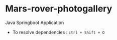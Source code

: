 # Mars-rover-photogallery
Java Springboot Application


- To resolve dependencies : `ctrl + Shift + O`
